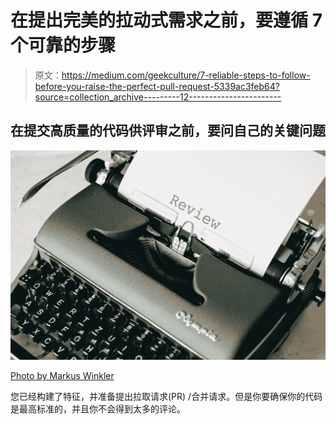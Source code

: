 # 在提出完美的拉动式需求之前，要遵循 7 个可靠的步骤

> 原文：<https://medium.com/geekculture/7-reliable-steps-to-follow-before-you-raise-the-perfect-pull-request-5339ac3feb64?source=collection_archive---------12----------------------->

## 在提交高质量的代码供评审之前，要问自己的关键问题

![](img/5bb170f89f8501a6f8031e8efb7bb1f2.png)

[Photo by Markus Winkler](https://www.pexels.com/photo/black-and-white-typewriter-on-table-4065400/)

您已经构建了特征，并准备提出拉取请求(PR) /合并请求。但是你要确保你的代码是最高标准的，并且你不会得到太多的评论。